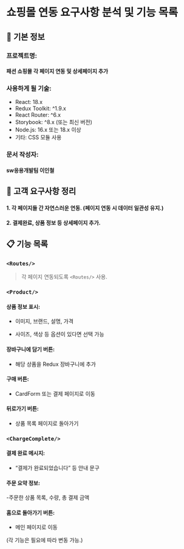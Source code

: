 # 쇼핑몰 연동 요구사항 분석 및 기능 목록

## 📌 기본 정보
### 프로젝트명: 
#### 패션 쇼핑몰 각 페이지 연동 및 상세페이지 추가

### 사용하게 될 기술: 
- React:	18.x
- Redux Toolkit:	^1.9.x
- React Router:	^6.x
- Storybook:	^8.x (또는 최신 버전)
- Node.js:	16.x 또는 18.x 이상
- 기타:	CSS 모듈 사용

### 문서 작성자: 
#### sw응용개발팀 이인철

## 📝 고객 요구사항 정리
#### 1. 각 페이지들 간 자연스러운 연동. (페이지 연동 시 데이터 일관성 유지.)
#### 2. 결제완료, 상품 정보 등 상세페이지 추가.


## 📋 기능 목록
### `<Routes/>`
> 각 페이지 연동되도록 `<Routes/>` 사용.
### `<Product/>`
#### 상품 정보 표시:

- 이미지, 브랜드, 설명, 가격

- 사이즈, 색상 등 옵션이 있다면 선택 가능
#### 장바구니에 담기 버튼:

- 해당 상품을 Redux 장바구니에 추가

#### 구매 버튼:

- CardForm 또는 결제 페이지로 이동

#### 뒤로가기 버튼:

- 상품 목록 페이지로 돌아가기
### `<ChargeComplete/>`
#### 결제 완료 메시지:

- “결제가 완료되었습니다” 등 안내 문구

#### 주문 요약 정보:

-주문한 상품 목록, 수량, 총 결제 금액

#### 홈으로 돌아가기 버튼:

- 메인 페이지로 이동

(각 기능은 필요에 따라 변동 가능.)
